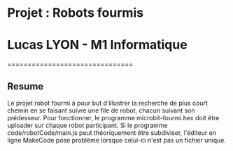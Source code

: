 # Projet : Robots fourmis
# Lucas LYON - M1 Informatique
===============================

## Resume
Le projet robot fourmi à pour but d'illustrer la recherche de plus court chemin en se faisant suivre une file de robot, chacun suivant son prédesseur.
Pour fonctionner, le programme microbit-fourmi.hex doit être uploader sur chaque robot participant.
Si le programme code/robotCode/main.js peut théoriquement être subdiviser, l'éditeur en ligne MakeCode pose problème lorsque celui-ci n'est pas un fichier unique.
